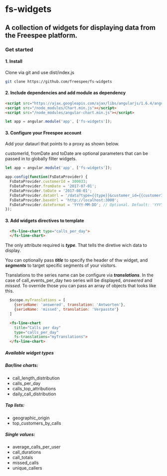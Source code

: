 # fs-widgets
## A collection of widgets for displaying data from the Freespee platform.

### Get started

#### 1. Install
Clone via git and use dist/index.js

```bash
git clone https://github.com/freespee/fs-widgets
```




#### 2. Include dependencies and add module as dependency

```html
<script src="https://ajax.googleapis.com/ajax/libs/angularjs/1.6.4/angular.min.js"></script>
<script src="/node_modules/Chart.min.js"></script>
<script src="/node_modules/angular-chart.min.js"></script>
```

```javascript
let app = angular.module('app', ['fs-widgets']);
````


#### 3. Configure your Freespee account
Add your dataurl that points to a proxy as shown below.

customerId, fromDate and toDate are optional parameters that can be passed in to globally filter widgets.

```javascript
let app = angular.module('app', ['fs-widgets']);

app.config(function(FsDataProvider) {
  FsDataProvider.customerId = 300033;
  FsDataProvider.fromDate = '2017-07-01';
  FsDataProvider.toDate = '2017-08-01';
  FsDataProvider.dataUrl = '/data?type={{type}}&customer_id={{customerId}}&from_date={{fromDate}}&to_date={{toDate}}';
  FsDataProvider.baseUrl = 'http://localhost:3000';
  FsDataProvider.dateFormat = 'YYYY-MM-DD'; // Optional. Default: 'YYYY-MM-DD'. See [momentjs](https://momentjs.com/docs/#/parsing/string-format) for a complete list of date formatting tokens.
});
````

#### 3. Add widgets directives to template
```html
  <fs-line-chart type="calls_per_day">
  </fs-line-chart>
```
The only attribute required is ***type***. That tells the diretive wich data to display.

You can optionally pass ***title*** to specify the header of thw widget, and
***segments*** to target specific segments of your visitors.

Translations to the series name can be configure via ***translations***. In the case of call_events_per_day two series will be displayed, _answered_ and _missed_. To override those you can pass an array of objects that looks like this.

```javascript
  $scope.myTranslations = [
    {serieName: 'answered', translation: 'Antworten'},
    {serieName: 'missed', translation: 'Verpasste'}
  ]
```

```html
  <fs-line-chart
    title="Calls per day"
    type="calls_per_day"
    fs-translations="myTranslations">
  </fs-line-chart>
```

##### Available widget types

##### Bar/line charts:
* call_length_distribution
* calls_per_day
* calls_top_attributions
* daily_call_distribution

##### Top lists:
* geographic_origin
* top_customers_by_calls

##### Single values:
* average_calls_per_user
* call_durations
* call_totals
* missed_calls
* unique_callers
